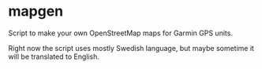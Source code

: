 mapgen
======

Script to make your own OpenStreetMap maps for Garmin GPS units.

Right now the script uses mostly Swedish language, but maybe sometime it will be translated to English.
